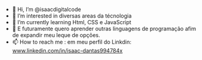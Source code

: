 - 👋 Hi, I’m @isaacdigitalcode
- 👀 I’m interested in  diversas areas da técnologia
- 🌱 I’m currently learning  Html, CSS e JavaScript
- 💞️ E futuramente quero aprender outras linguagens de programação afim de expandir meu leque de opções.
- 📫 How to reach me :  em meu perfil do Linkdin: www.linkedin.com/in/isaac-dantas994784x

<!---
isaacdigitalcode/isaacdigitalcode is a ✨ special ✨ repository because its `README.md` (this file) appears on your GitHub profile.
You can click the Preview link to take a look at your changes.
--->
